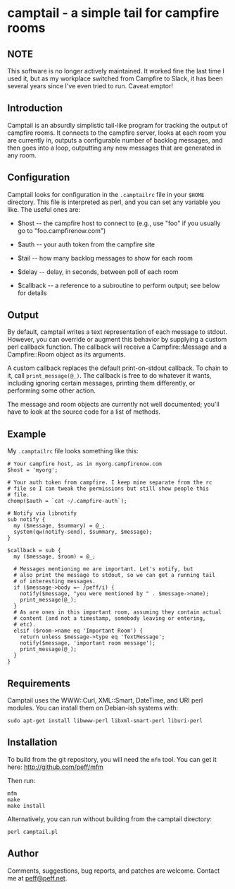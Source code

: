 camptail - a simple tail for campfire rooms
===========================================

NOTE
----

This software is no longer actively maintained. It worked fine the last
time I used it, but as my workplace switched from Campfire to Slack, it
has been several years since I've even tried to run. Caveat emptor!

Introduction
------------

Camptail is an absurdly simplistic tail-like program for tracking the
output of campfire rooms. It connects to the campfire server, looks at
each room you are currently in, outputs a configurable number of backlog
messages, and then goes into a loop, outputting any new messages that
are generated in any room.

Configuration
-------------

Camptail looks for configuration in the `.camptailrc` file in your
`$HOME` directory. This file is interpreted as perl, and you can set any
variable you like. The useful ones are:

  * $host -- the campfire host to connect to (e.g., use "foo" if you
    usually go to "foo.campfirenow.com")

  * $auth -- your auth token from the campfire site

  * $tail -- how many backlog messages to show for each room

  * $delay -- delay, in seconds, between poll of each room

  * $callback -- a reference to a subroutine to perform output; see
    below for details

Output
------

By default, camptail writes a text representation of each message to
stdout. However, you can override or augment this behavior by supplying
a custom perl callback function. The callback will receive a
Campfire::Message and a Campfire::Room object as its arguments.

A custom callback replaces the default print-on-stdout callback. To
chain to it, call `print_message(@_)`.  The callback is free to do
whatever it wants, including ignoring certain messages, printing them
differently, or performing some other action.

The message and room objects are currently not well documented; you'll
have to look at the source code for a list of methods.

Example
-------

My `.camptailrc` file looks something like this:

    # Your campfire host, as in myorg.campfirenow.com
    $host = 'myorg';

    # Your auth token from campfire. I keep mine separate from the rc
    # file so I can tweak the permissions but still show people this
    # file.
    chomp($auth = `cat ~/.campfire-auth`);

    # Notify via libnotify
    sub notify {
      my ($message, $summary) = @_;
      system(qw(notify-send), $summary, $message);
    }

    $callback = sub {
      my ($message, $room) = @_;

      # Messages mentioning me are important. Let's notify, but
      # also print the message to stdout, so we can get a running tail
      # of interesting messages.
      if ($message->body =~ /peff/i) {
        notify($message, "you were mentioned by " . $message->name);
        print_message(@_);
      }
      # As are ones in this important room, assuming they contain actual
      # content (and not a timestamp, somebody leaving or entering,
      # etc).
      elsif ($room->name eq 'Important Room') {
        return unless $message->type eq 'TextMessage';
        notify($message, 'important room message');
        print_message(@_);
      }
    }

Requirements
------------

Camptail uses the WWW::Curl, XML::Smart, DateTime, and URI perl modules.
You can install them on Debian-ish systems with:

    sudo apt-get install libwww-perl libxml-smart-perl liburi-perl

Installation
------------

To build from the git repository, you will need the `mfm` tool. You can
get it here: <http://github.com/peff/mfm>

Then run:

    mfm
    make
    make install

Alternatively, you can run without building from the camptail directory:

    perl camptail.pl

Author
------

Comments, suggestions, bug reports, and patches are welcome. Contact me
at <peff@peff.net>.
